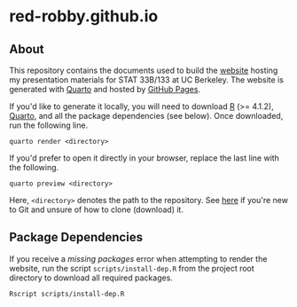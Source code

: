 # red-robby.github.io

## About

This repository contains the documents used to build the [website](https://red-robby.github.io/)
hosting my presentation materials for STAT 33B/133 at UC Berkeley. The website is
generated with [Quarto](https://quarto.org/) and hosted by [GitHub Pages](https://pages.github.com/).

If you'd like to generate it locally, you will need to download [R](https://www.r-project.org/) (>= 4.1.2), [Quarto](https://quarto.org/docs/get-started/), and all the package dependencies (see below). Once downloaded, run the following line. 

```
quarto render <directory>
```

If you'd prefer to open it directly in your browser, replace the last line with the following.

```
quarto preview <directory>
```

Here, ``<directory>`` denotes the path to the repository. See [here](https://docs.github.com/en/repositories/creating-and-managing-repositories/cloning-a-repository) if you're new to Git and unsure of how to clone (download) it.

## Package Dependencies 

If you receive a _missing packages_ error when attempting to render the website, run the script
``scripts/install-dep.R`` from the project root directory to download all required packages.

```
Rscript scripts/install-dep.R
```

